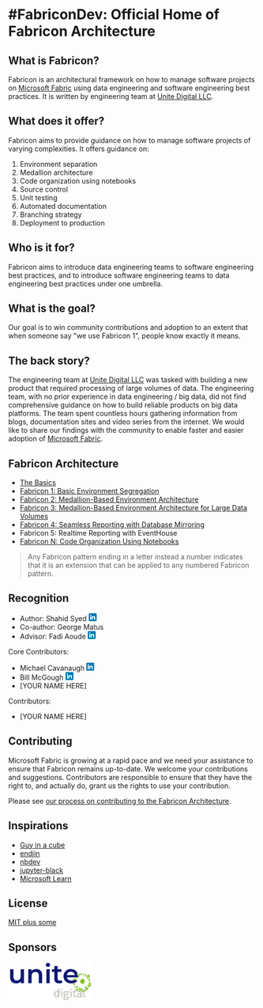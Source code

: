 # #FabriconDev: Official Home of Fabricon Architecture

## What is Fabricon?

Fabricon is an architectural framework on how to manage software projects on [Microsoft Fabric](https://learn.microsoft.com/en-us/fabric/get-started/microsoft-fabric-overview) using data engineering and software engineering best practices. It is written by engineering team at [Unite Digital LLC](https://unitedigital.com).

## What does it offer?

Fabricon aims to provide guidance on how to manage software projects of varying complexities. It offers guidance on:

1. Environment separation
2. Medallion architecture
3. Code organization using notebooks
4. Source control
5. Unit testing
6. Automated documentation
7. Branching strategy
8. Deployment to production

## Who is it for?

Fabricon aims to introduce data engineering teams to software engineering best practices, and to introduce software engineering teams to data engineering best practices under one umbrella.

## What is the goal?

Our goal is to win community contributions and adoption to an extent that when someone say "we use Fabricon 1", people know exactly it means.

## The back story?

The engineering team at [Unite Digital LLC](https://unitedigital.com) was tasked with building a new product that required processing of large volumes of data. The engineering team, with no prior experience in data engineering / big data, did not find comprehensive guidance on how to build reliable products on big data platforms. The team spent countless hours gathering information from blogs, documentation sites and video series from the internet. We would like to share our findings with the community to enable faster and easier adoption of [Microsoft Fabric](https://learn.microsoft.com/en-us/fabric/get-started/microsoft-fabric-overview).

## Fabricon Architecture

- [The Basics](./Basics/README.md)
- [Fabricon 1: Basic Environment Segregation](./Fabricon1/README.md)
- [Fabricon 2: Medallion-Based Environment Architecture](./Fabricon2/README.md)
- [Fabricon 3: Medallion-Based Environment Architecture for Large Data Volumes](./Fabricon3/README.md)
- [Fabricon 4: Seamless Reporting with Database Mirroring](./Fabricon4/README.md)
- Fabricon 5: Realtime Reporting with EventHouse
- [Fabricon N: Code Organization Using Notebooks](./FabriconN/README.md)

> Any Fabricon pattern ending in a letter instead a number indicates that it is an extension that can be applied to any numbered Fabricon pattern.

## Recognition

- Author: Shahid Syed [![LinkedIn](./Images/linkedin.png)](https://www.linkedin.com/in/smsyed)
- Co-author: George Matus
- Advisor: Fadi Aoude [![LinkedIn](./Images/linkedin.png)](https://www.linkedin.com/in/fadiaoude)

Core Contributors:

- Michael Cavanaugh [![LinkedIn](./Images/linkedin.png)](https://www.linkedin.com/in/michael-cavanaugh-3920337a)
- Bill McGough [![LinkedIn](./Images/linkedin.png)](https://www.linkedin.com/in/williamamcgough)
- [YOUR NAME HERE]

Contributors:

- [YOUR NAME HERE]

## Contributing

Microsoft Fabric is growing at a rapid pace and we need your assistance to ensure that Fabricon remains up-to-date.
We welcome your contributions and suggestions. Contributors are responsible to ensure that they have the right to, and actually do, grant us the rights to use your contribution.

Please see [our process on contributing to the Fabricon Architecture](./CONTRIBUTING.md).

## Inspirations

- [Guy in a cube](https://www.youtube.com/@GuyInACube)
- [endjin](https://www.youtube.com/@endjin)
- [nbdev](https://nbdev.fast.ai)
- [jupyter-black](https://pypi.org/project/jupyter-black)
- [Microsoft Learn](https://learn.microsoft.com/en-us/fabric/get-started/microsoft-fabric-overview)

## License

[MIT plus some](https://github.com/FabriconDev/FabriconArchitecutre/blob/main/LICENSE)

## Sponsors

[![Unite Digital logo](./Images/unite_digital_logo.png)](https://unitedigital.com)
